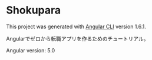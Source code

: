 # Shokupara

This project was generated with [Angular CLI](https://github.com/angular/angular-cli) version 1.6.1.

Angularでゼロから転職アプリを作るためのチュートリアル。

Angular version: 5.0

